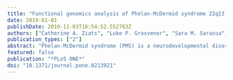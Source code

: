 ```yaml
---
title: "Functional genomics analysis of Phelan-McDermid syndrome 22q13 region during human neurodevelopment"
date: 2019-01-01
publishDate: 2019-11-03T16:54:52.552763Z
authors: ["Catherine A. Ziats", "Luke P. Grosvenor", "Sara M. Sarasua", "Audrey E. Thurm", "Susan E. Swedo", "Ahmed Mahfouz", "Owen M. Rennert", "Mark N. Ziats"]
publication_types: ["2"]
abstract: "Phelan-McDermid syndrome (PMS) is a neurodevelopmental disorder characterized by varying degrees of intellectual disability, severely delayed language development and specific facial features, and is caused by a deletion within chromosome 22q13.3. SHANK3, which is located at the terminal end of this region, has been repeatedly implicated in other neurodevelopmental disorders and deletion of this gene specifically is thought to cause much of the neurologic symptoms characteristic of PMS. However, it is still unclear to what extent SHANK3 deletions contribute to the PMS phenotype, and what other genes nearby are causal to the neurologic disease. In an effort to better understand the functional landscape of the PMS region during normal neurodevelopment, we assessed RNA-sequencing (RNA-seq) expression data collected from post-mortem brain tissue from developmentally normal subjects over the course of prenatal to adolescent age and analyzed expression changes of 65 genes on 22q13. We found that the majority of genes within this region were expressed in the brain, with ATNX10, MLC1, MAPK8IP2, and SULT4A1 having the highest overall expression. Analysis of the temporal profiles of the highest expressed genes revealed a trend towards peak expression during the early post-natal period, followed by a drop in expression later in development. Spatial analysis revealed significant region specific differences in the expression of SHANK3, MAPK8IP2, and SULT4A1. Region specific expression over time revealed a consistently unique gene expression profile within the cerebellum, providing evidence for a distinct developmental program within this region. Exon-specific expression of SHANK3 showed higher expression within exons contributing to known brain specific functional isoforms. Overall, we provide an updated roadmap of the PMS region, implicating several genes and time periods as important during neurodevelopment, with the hope that this information can help us better understand the phenotypic heterogeneity of PMS."
featured: false
publication: "*PLoS ONE*"
doi: "10.1371/journal.pone.0213921"
---
```


